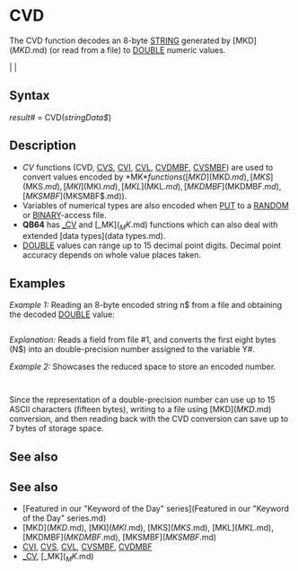 # CVD

The CVD function decodes an 8-byte [STRING](STRING.md) generated by [MKD$](MKD$.md) (or read from a file) to [DOUBLE](DOUBLE.md) numeric values.

  

|  |

## Syntax

*result#* = CVD(*stringData$*)
  

## Description

* *CV* functions (CVD, [CVS](CVS.md), [CVI](CVI.md), [CVL](CVL.md), [CVDMBF](CVDMBF.md), [CVSMBF](CVSMBF.md)) are used to convert values encoded by *MK$* functions ([MKD$](MKD$.md), [MKS$](MKS$.md), [MKI$](MKI$.md), [MKL$](MKL$.md), [MKDMBF$](MKDMBF$.md), [MKSMBF$](MKSMBF$.md)).
* Variables of numerical types are also encoded when [PUT](PUT.md) to a [RANDOM](RANDOM.md) or [BINARY](BINARY.md)-access file.
* **QB64** has [_CV](_CV.md) and [_MK$](_MK$.md) functions which can also deal with extended [data types](data types.md).
* [DOUBLE](DOUBLE.md) values can range up to 15 decimal point digits. Decimal point accuracy depends on whole value places taken.

  

## Examples

*Example 1:* Reading an 8-byte encoded string n$ from a file and obtaining the decoded [DOUBLE](DOUBLE.md) value:

``` [FIELD](FIELD.md) #1, 8 [AS](AS.md) N$, 12 [AS](AS.md) B$... [GET](GET.md) #1 Y# = CVD(N$)  
```

*Explanation:* Reads a field from file #1, and converts the first eight bytes (N$) into an double-precision number assigned to the variable Y#.
  

*Example 2:* Showcases the reduced space to store an encoded number.

``` a# = 77000.24523213 [PRINT](PRINT.md) "Value of a#:"; a# b$ = [MKD$](MKD$.md)(a#) [PRINT](PRINT.md) "Value of a# encoded using MKD$: "; b$ [PRINT](PRINT.md) "The string above, decoded using CVD:"; CVD(b$)  
```

``` Value of a#: 77000.24523213  Value of a# encoded using MKD$: ñåxýâ╠‗@  The string above, decoded using CVD: 77000.24523213  
```

Since the representation of a double-precision number can use up to 15 ASCII characters (fifteen bytes), writing to a file using [MKD$](MKD$.md) conversion, and then reading back with the CVD conversion can save up to 7 bytes of storage space.
  

## See also

## See also

* [Featured in our "Keyword of the Day" series](Featured in our "Keyword of the Day" series.md)
* [MKD$](MKD$.md), [MKI$](MKI$.md), [MKS$](MKS$.md), [MKL$](MKL$.md), [MKDMBF$](MKDMBF$.md), [MKSMBF$](MKSMBF$.md)
* [CVI](CVI.md), [CVS](CVS.md), [CVL](CVL.md), [CVSMBF](CVSMBF.md), [CVDMBF](CVDMBF.md)
* [_CV](_CV.md), [_MK$](_MK$.md)

  
